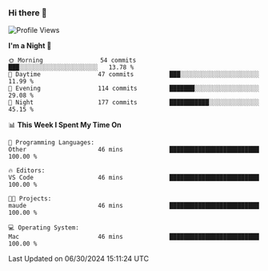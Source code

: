### Hi there 👋

<!--
**ALiersEL/ALiersEL** is a ✨ _special_ ✨ repository because its `README.md` (this file) appears on your GitHub profile.

Here are some ideas to get you started:

- 🔭 I’m currently working on ...
- 🌱 I’m currently learning ...
- 👯 I’m looking to collaborate on ...
- 🤔 I’m looking for help with ...
- 💬 Ask me about ...
- 📫 How to reach me: ...
- 😄 Pronouns: ...
- ⚡ Fun fact: ...
-->

<!--START_SECTION:waka-->
![Profile Views](http://img.shields.io/badge/Profile%20Views-0-blue)

**I'm a Night 🦉** 

```text
🌞 Morning                54 commits          ███░░░░░░░░░░░░░░░░░░░░░░   13.78 % 
🌆 Daytime                47 commits          ███░░░░░░░░░░░░░░░░░░░░░░   11.99 % 
🌃 Evening                114 commits         ███████░░░░░░░░░░░░░░░░░░   29.08 % 
🌙 Night                  177 commits         ███████████░░░░░░░░░░░░░░   45.15 % 
```


📊 **This Week I Spent My Time On** 

```text
💬 Programming Languages: 
Other                    46 mins             █████████████████████████   100.00 % 

🔥 Editors: 
VS Code                  46 mins             █████████████████████████   100.00 % 

🐱‍💻 Projects: 
maude                    46 mins             █████████████████████████   100.00 % 

💻 Operating System: 
Mac                      46 mins             █████████████████████████   100.00 % 
```


 Last Updated on 06/30/2024 15:11:24 UTC
<!--END_SECTION:waka-->
